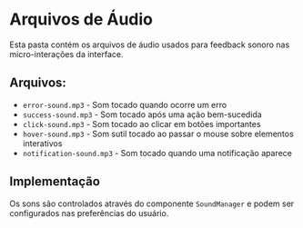 # Arquivos de Áudio

Esta pasta contém os arquivos de áudio usados para feedback sonoro nas micro-interações da interface.

## Arquivos:

- `error-sound.mp3` - Som tocado quando ocorre um erro
- `success-sound.mp3` - Som tocado após uma ação bem-sucedida
- `click-sound.mp3` - Som tocado ao clicar em botões importantes
- `hover-sound.mp3` - Som sutil tocado ao passar o mouse sobre elementos interativos
- `notification-sound.mp3` - Som tocado quando uma notificação aparece

## Implementação

Os sons são controlados através do componente `SoundManager` e podem ser configurados nas preferências do usuário.